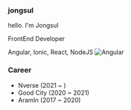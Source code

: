### jongsul
hello. I'm Jongsul

FrontEnd Developer

Angular, Ionic, React, NodeJS
![Angular](https://img.shields.io/badge/0F0F11?style=flat&logo=angular&logoColor=white)

### Career
- Nverse (2021 ~ )
- Good City (2020 ~ 2021)
- AramIn (2017 ~ 2020)

